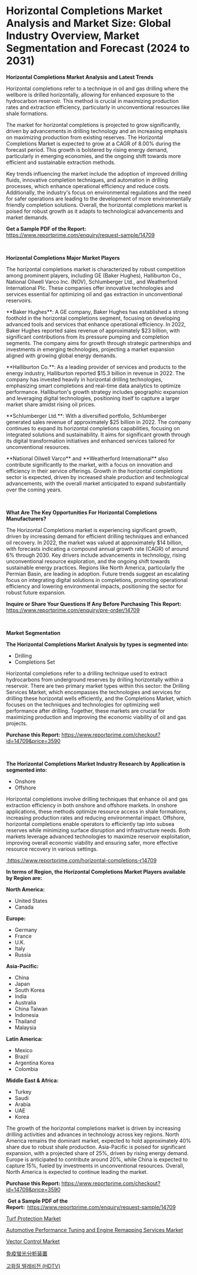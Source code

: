 <p><h1>Horizontal Completions Market Analysis and Market Size: Global Industry Overview, Market Segmentation and Forecast (2024 to 2031)</h1></p><p><strong>Horizontal Completions Market Analysis and Latest Trends</strong></p>
<p><p>Horizontal completions refer to a technique in oil and gas drilling where the wellbore is drilled horizontally, allowing for enhanced exposure to the hydrocarbon reservoir. This method is crucial in maximizing production rates and extraction efficiency, particularly in unconventional resources like shale formations. </p><p>The market for horizontal completions is projected to grow significantly, driven by advancements in drilling technology and an increasing emphasis on maximizing production from existing reserves. The Horizontal Completions Market is expected to grow at a CAGR of 8.00% during the forecast period. This growth is bolstered by rising energy demand, particularly in emerging economies, and the ongoing shift towards more efficient and sustainable extraction methods. </p><p>Key trends influencing the market include the adoption of improved drilling fluids, innovative completion techniques, and automation in drilling processes, which enhance operational efficiency and reduce costs. Additionally, the industry's focus on environmental regulations and the need for safer operations are leading to the development of more environmentally friendly completion solutions. Overall, the horizontal completions market is poised for robust growth as it adapts to technological advancements and market demands.</p></p>
<p><strong>Get a Sample PDF of the Report:&nbsp;</strong> <a href="https://www.reportprime.com/enquiry/request-sample/14709">https://www.reportprime.com/enquiry/request-sample/14709</a></p>
<p>&nbsp;</p>
<p><strong>Horizontal Completions Major Market Players</strong></p>
<p><p>The horizontal completions market is characterized by robust competition among prominent players, including GE (Baker Hughes), Halliburton Co., National Oilwell Varco Inc. (NOV), Schlumberger Ltd., and Weatherford International Plc. These companies offer innovative technologies and services essential for optimizing oil and gas extraction in unconventional reservoirs.</p><p>**Baker Hughes**: A GE company, Baker Hughes has established a strong foothold in the horizontal completions segment, focusing on developing advanced tools and services that enhance operational efficiency. In 2022, Baker Hughes reported sales revenue of approximately $23 billion, with significant contributions from its pressure pumping and completion segments. The company aims for growth through strategic partnerships and investments in emerging technologies, projecting a market expansion aligned with growing global energy demands.</p><p>**Halliburton Co.**: As a leading provider of services and products to the energy industry, Halliburton reported $15.3 billion in revenue in 2022. The company has invested heavily in horizontal drilling technologies, emphasizing smart completions and real-time data analytics to optimize performance. Halliburton's growth strategy includes geographic expansion and leveraging digital technologies, positioning itself to capture a larger market share amidst rising oil prices.</p><p>**Schlumberger Ltd.**: With a diversified portfolio, Schlumberger generated sales revenue of approximately $25 billion in 2022. The company continues to expand its horizontal completions capabilities, focusing on integrated solutions and sustainability. It aims for significant growth through its digital transformation initiatives and enhanced services tailored for unconventional resources.</p><p>**National Oilwell Varco** and **Weatherford International** also contribute significantly to the market, with a focus on innovation and efficiency in their service offerings. Growth in the horizontal completions sector is expected, driven by increased shale production and technological advancements, with the overall market anticipated to expand substantially over the coming years.</p></p>
<p>&nbsp;</p>
<p><strong>What Are The Key Opportunities For Horizontal Completions Manufacturers?</strong></p>
<p><p>The Horizontal Completions market is experiencing significant growth, driven by increasing demand for efficient drilling techniques and enhanced oil recovery. In 2022, the market was valued at approximately $14 billion, with forecasts indicating a compound annual growth rate (CAGR) of around 6% through 2030. Key drivers include advancements in technology, rising unconventional resource exploration, and the ongoing shift towards sustainable energy practices. Regions like North America, particularly the Permian Basin, are leading in adoption. Future trends suggest an escalating focus on integrating digital solutions in completions, promoting operational efficiency and lowering environmental impacts, positioning the sector for robust future expansion.</p></p>
<p><strong>Inquire or Share Your Questions If Any Before Purchasing This Report:</strong> <a href="https://www.reportprime.com/enquiry/pre-order/14709">https://www.reportprime.com/enquiry/pre-order/14709</a></p>
<p>&nbsp;</p>
<p><strong>Market Segmentation</strong></p>
<p><strong>The Horizontal Completions Market Analysis by types is segmented into:</strong></p>
<p><ul><li>Drilling</li><li>Completions Set</li></ul></p>
<p><p>Horizontal completions refer to a drilling technique used to extract hydrocarbons from underground reserves by drilling horizontally within a reservoir. There are two primary market types within this sector: the Drilling Services Market, which encompasses the technologies and services for drilling these horizontal wells efficiently, and the Completions Market, which focuses on the techniques and technologies for optimizing well performance after drilling. Together, these markets are crucial for maximizing production and improving the economic viability of oil and gas projects.</p></p>
<p><strong>Purchase this Report:&nbsp;</strong><a href="https://www.reportprime.com/checkout?id=14709&price=3590">https://www.reportprime.com/checkout?id=14709&price=3590</a></p>
<p>&nbsp;</p>
<p><strong>The Horizontal Completions Market Industry Research by Application is segmented into:</strong></p>
<p><ul><li>Onshore</li><li>Offshore</li></ul></p>
<p><p>Horizontal completions involve drilling techniques that enhance oil and gas extraction efficiency in both onshore and offshore markets. In onshore applications, these methods optimize resource access in shale formations, increasing production rates and reducing environmental impact. Offshore, horizontal completions enable operators to efficiently tap into subsea reserves while minimizing surface disruption and infrastructure needs. Both markets leverage advanced technologies to maximize reservoir exploitation, improving overall economic viability and ensuring safer, more effective resource recovery in various settings.</p></p>
<p><a href="https://www.reportprime.com/horizontal-completions-r14709">&nbsp;https://www.reportprime.com/horizontal-completions-r14709</a></p>
<p><strong>In terms of Region, the Horizontal Completions Market Players available by Region are:</strong></p>
<p>
    <p> <strong> North America: </strong>
        <ul>
            <li>United States</li>
            <li>Canada</li>
        </ul>
        </p> 
    <p> <strong> Europe: </strong>
        <ul>
            <li>Germany</li>
            <li>France</li>
            <li>U.K.</li>
            <li>Italy</li>
            <li>Russia</li>
        </ul>
        </p> 
    <p> <strong> Asia-Pacific: </strong>
        <ul>
            <li>China</li>
            <li>Japan</li>
            <li>South Korea</li>
            <li>India</li>
            <li>Australia</li>
            <li>China Taiwan</li>
            <li>Indonesia</li>
            <li>Thailand</li>
            <li>Malaysia</li>
        </ul>
        </p> 
    <p> <strong> Latin America: </strong>
        <ul>
            <li>Mexico</li>
            <li>Brazil</li>
            <li>Argentina Korea</li>
            <li>Colombia</li>
        </ul>
        </p> 
    <p> <strong> Middle East & Africa: </strong>
        <ul>
            <li>Turkey</li>
            <li>Saudi</li>
            <li>Arabia</li>
            <li>UAE</li>
            <li>Korea</li>
        </ul>
    </p>
    </p>
<p><p>The growth of the horizontal completions market is driven by increasing drilling activities and advances in technology across key regions. North America remains the dominant market, expected to hold approximately 40% share due to robust shale production. Asia-Pacific is poised for significant expansion, with a projected share of 25%, driven by rising energy demand. Europe is anticipated to contribute around 20%, while China is expected to capture 15%, fueled by investments in unconventional resources. Overall, North America is expected to continue leading the market.</p></p>
<p><strong>Purchase this Report: </strong><a href="https://www.reportprime.com/checkout?id=14709&price=3590">https://www.reportprime.com/checkout?id=14709&price=3590</a></p>
<p>&nbsp;<strong>Get a Sample PDF of the Report:&nbsp;&nbsp;</strong><a href="https://www.reportprime.com/enquiry/request-sample/14709">https://www.reportprime.com/enquiry/request-sample/14709</a></p>
<p><strong></strong></p>
<p><p><a href="https://issuu.com/reportprime-2/docs/turf-protection-market-size-2030.pp_0e903ec2c1d69d">Turf Protection Market</a></p><p><a href="https://github.com/juniordelafrance/Market-Research-Report-List-5/blob/main/automotive-performance-tuning-and-engine-remapping-services-market.md">Automotive Performance Tuning and Engine Remapping Services Market</a></p><p><a href="https://issuu.com/reportprime-2/docs/vector-control-market-size-2030.ppt_29ab8fad1f2a76">Vector Control Market</a></p><p><a href="https://medium.com/@beaumontdavv7mp/immunofluorescence-assay-analyzers-9ed720cd2d10">免疫蛍光分析装置</a></p><p><a href="https://medium.com/@dewayneber2023/%EC%84%B8%EA%B3%84-high-definition-television-hdtv-market-%EC%9D%80-2024%EC%97%90%EC%84%9C-2031%EB%A1%9C-%EC%97%B0%ED%8F%89%EA%B7%A0-%EC%A6%9D%EA%B0%80%EC%9C%A8%EC%9D%84-%EB%B3%B4%EC%9D%BC-%EA%B2%83%EC%9C%BC%EB%A1%9C-%EC%98%88%EC%83%81%EB%90%A9%EB%8B%88%EB%8B%A4-2b63d16d0577">고화질 텔레비전 (HDTV)</a></p></p>
